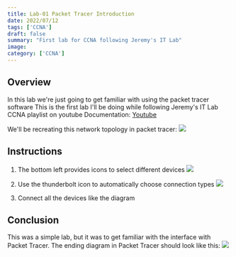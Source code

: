 ```yaml
---
title: Lab-01 Packet Tracer Introduction
date: 2022/07/12
tags: ['CCNA']
draft: false
summary: "First lab for CCNA following Jeremy's IT Lab"
image:
category: ['CCNA']
---
```


## Overview

In this lab we're just going to get familiar with using the packet tracer software
This is the first lab I'll be doing while following Jeremy's IT Lab CCNA playlist on youtube
Documentation: [Youtube](https://www.youtube.com/watch?v=kHqJ74J2sDU&list=PLxbwE86jKRgMpuZuLBivzlM8s2Dk5lXBQ)

We'll be recreating this network topology in packet tracer:
![](https://bui.blob.core.windows.net/labs/Lab_2022_07_12_22_30.webp)

## Instructions

1. The bottom left provides icons to select different devices ![](https://bui.blob.core.windows.net/labs/Lab_2022_07_12_23_11.webp)

2. Use the thunderbolt icon to automatically choose connection types ![](https://bui.blob.core.windows.net/labs/Lab_2022_07_12_28_55.webp)
3. Connect all the devices like the diagram

## Conclusion

This was a simple lab, but it was to get familiar with the interface with Packet Tracer.
The ending diagram in Packet Tracer should look like this:
![](https://bui.blob.core.windows.net/labs/Lab_2022_07_12_31_43.webp)
